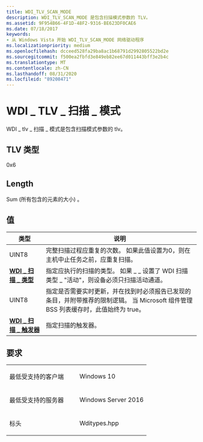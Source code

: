 ```yaml
---
title: WDI_TLV_SCAN_MODE
description: WDI_TLV_SCAN_MODE 是包含扫描模式参数的 TLV。
ms.assetid: 9F954B66-4F1D-48F2-9316-BE623DF0CAE6
ms.date: 07/18/2017
keywords:
- 从 Windows Vista 开始 WDI_TLV_SCAN_MODE 网络驱动程序
ms.localizationpriority: medium
ms.openlocfilehash: dcceed528fa29ba8ac1b68791d2992805522bd2e
ms.sourcegitcommit: f500ea2fbfd3e849eb82ee67d011443bff3e2b4c
ms.translationtype: MT
ms.contentlocale: zh-CN
ms.lasthandoff: 08/31/2020
ms.locfileid: "89208471"
---
```

# <a name="wdi_tlv_scan_mode"></a>WDI \_ TLV \_ 扫描 \_ 模式


WDI \_ tlv \_ 扫描 \_ 模式是包含扫描模式参数的 tlv。

## <a name="tlv-type"></a>TLV 类型


0x6

## <a name="length"></a>Length


Sum (所有包含的元素的大小) 。

## <a name="values"></a>值


| 类型                                                | 说明                                                                                                                                                                                                                       |
|-----------------------------------------------------|-----------------------------------------------------------------------------------------------------------------------------------------------------------------------------------------------------------------------------------|
| UINT8                                               | 完整扫描过程应重复的次数。 如果此值设置为0，则在主机中止任务之前，应重复扫描。                                                                     |
| [**WDI \_ 扫描 \_ 类型**](/windows-hardware/drivers/ddi/wditypes/ne-wditypes-_wdi_scan_type)       | 指定应执行的扫描的类型。 如果 \_ \_ 设置了 WDI 扫描类型 \_ "活动"，则设备必须只扫描活动通道。                                                                                                |
| UINT8                                               | 指定是否需要实时更新，并在找到时必须报告已发现的条目，并附带推荐的限制逻辑。 当 Microsoft 组件管理 BSS 列表缓存时，此值始终为 true。 |
| [**WDI \_ 扫描 \_ 触发器**](/windows-hardware/drivers/ddi/wditypes/ne-wditypes-_wdi_scan_trigger) | 指定扫描的触发器。                                                                                                                                                                                               |

 

<a name="requirements"></a>要求
------------

<table>
<colgroup>
<col width="50%" />
<col width="50%" />
</colgroup>
<tbody>
<tr class="odd">
<td><p>最低受支持的客户端</p></td>
<td><p>Windows 10</p></td>
</tr>
<tr class="even">
<td><p>最低受支持的服务器</p></td>
<td><p>Windows Server 2016</p></td>
</tr>
<tr class="odd">
<td><p>标头</p></td>
<td>Wditypes.hpp</td>
</tr>
</tbody>
</table>

 

